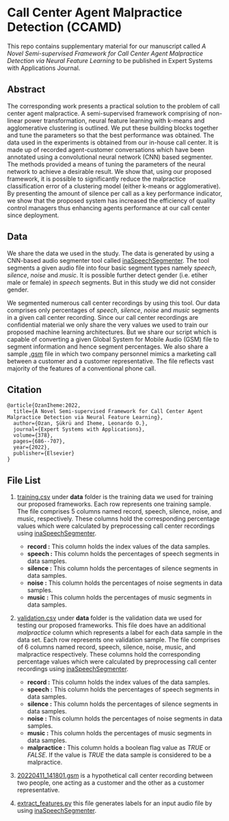 # Call Center Agent Malpractice Detection (CCAMD)

This repo contains supplementary material for our manuscript called *A Novel Semi-supervised Framework 
for Call Center Agent Malpractice Detection via Neural Feature Learning* to be published in Expert Systems 
with Applications Journal.

## Abstract

The corresponding work presents a practical solution to the problem of call center agent malpractice. A semi-supervised framework comprising of non-linear power transformation, neural feature learning with  k-means  and agglomerative clustering is outlined. We put these building blocks together and tune the parameters so that the best performance was obtained. The data used in the experiments is obtained from our in-house call center. It is made up of recorded agent-customer conversations which have been annotated using a convolutional neural network (CNN) based segmenter. The methods provided a means of tuning the parameters of the neural network to achieve a desirable result. We show that, using our proposed framework, it is possible to significantly reduce the malpractice classification error of a  clustering model (either k-means or agglomerative). By presenting the amount of silence per call as a key performance indicator, we show that the proposed system has increased the efficiency of quality control managers thus enhancing agents performance at our call center since deployment.

## Data

We share the data we used in the study. The data is generated by using a CNN-based audio segmenter tool called [inaSpeechSegmenter](https://github.com/ina-foss/inaSpeechSegmenter). The tool segments a given audio file into four basic segment types namely *speech*, *silence*, *noise* and *music*. It is possible further detect gender (i.e. etiher male or female) in *speech* segments. But in this study we did not consider gender. 

We segmented numerous call center recordings by using this tool. Our data comprises only percentages of *speech*, *silence*, *noise* and *music* segments in a given call center recording. Since our call center recordings are confidential material we only share the very values we used to train our proposed machine learning architectures.  But we  share our script which is capable of converting a given Global System for Mobile Audio (GSM) file to segment information and hence segment percentages. We also share a sample [.gsm](20220411_141801.gsm) file in which two company personnel mimics a  marketing call between a customer and a customer representative. The file reflects vast majority of the features of a conventional phone call.

## Citation

    @article{OzanIheme:2022,
      title={A Novel Semi-supervised Framework for Call Center Agent Malpractice Detection via Neural Feature Learning},
      author={Ozan, Şükrü and Iheme, Leonardo O.},
      journal={Expert Systems with Applications},
      volume={378},
      pages={686--707},
      year={2022},
      publisher={Elsevier}
    }


## File List
1.  [training.csv](data/training.csv) under **data** folder is the training data we used for training our 
proposed frameworks. Each row represents one training sample. The file comprises  5 columns named record, speech, silence, noise, and music, respectively. These columns hold the corresponding percentage values which were calculated by preprocessing 
call center recordings using  [inaSpeechSegmenter](https://github.com/ina-foss/inaSpeechSegmenter).
    - **record :** This column holds the index values of the data samples.
    - **speech :** This column  holds the percentages of speech segments in data samples.
    - **silence :** This column holds the percentages of silence segments in data samples.
    - **noise :** This column holds the percentages of noise segments in data samples.
    - **music :** This column holds the percentages of music segments in data samples.

2.  [validation.csv](data/validation.csv) under **data** folder is the validation data we used for testing our 
proposed frameworks. This file does have an additional *malpractice* column which represents a label for each data sample in the data set. Each row represents one validation sample. The file comprises of 6 columns named record, speech, silence, noise, music, and malpractice respectively. These columns hold the corresponding percentage values which were calculated by preprocessing 
call center recordings using  [inaSpeechSegmenter](https://github.com/ina-foss/inaSpeechSegmenter).
    - **record :** This column holds the index values of the data samples.
    - **speech :** This column  holds the percentages of speech segments in data samples.
    - **silence :** This column holds the percentages of silence segments in data samples.
    - **noise :** This column holds the percentages of noise segments in data samples.
    - **music :** This column holds the percentages of music segments in data samples.
    - **malpractice :** This column holds a boolean flag value as *TRUE* or *FALSE*. If the value is *TRUE* the data sample is considered to be a malpractice.
3. [20220411_141801.gsm](20220411_141801.gsm) is a hypothetical call center recording between two people,
one acting as a customer and the other as a customer representative.
4. [extract_features.py](extract_features.py) this file generates labels for an input audio file by
using [inaSpeechSegmenter](https://github.com/ina-foss/inaSpeechSegmenter).

